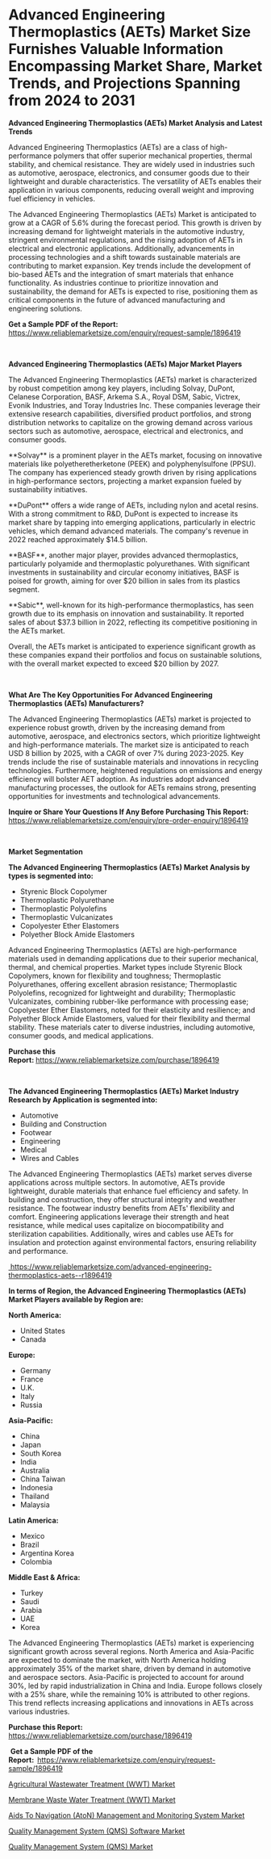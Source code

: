 <p><h1>Advanced Engineering Thermoplastics (AETs) Market Size Furnishes Valuable Information Encompassing Market Share, Market Trends, and Projections Spanning from 2024 to 2031</h1></p><p><strong>Advanced Engineering Thermoplastics (AETs) Market Analysis and Latest Trends</strong></p>
<p><p>Advanced Engineering Thermoplastics (AETs) are a class of high-performance polymers that offer superior mechanical properties, thermal stability, and chemical resistance. They are widely used in industries such as automotive, aerospace, electronics, and consumer goods due to their lightweight and durable characteristics. The versatility of AETs enables their application in various components, reducing overall weight and improving fuel efficiency in vehicles.</p><p>The Advanced Engineering Thermoplastics (AETs) Market is anticipated to grow at a CAGR of 5.6% during the forecast period. This growth is driven by increasing demand for lightweight materials in the automotive industry, stringent environmental regulations, and the rising adoption of AETs in electrical and electronic applications. Additionally, advancements in processing technologies and a shift towards sustainable materials are contributing to market expansion. Key trends include the development of bio-based AETs and the integration of smart materials that enhance functionality. As industries continue to prioritize innovation and sustainability, the demand for AETs is expected to rise, positioning them as critical components in the future of advanced manufacturing and engineering solutions.</p></p>
<p><strong>Get a Sample PDF of the Report:&nbsp;</strong> <a href="https://www.reliablemarketsize.com/enquiry/request-sample/1896419?utm_campaign=1727&utm_medium=2&utm_source=Github&utm_content=ia&utm_term=24102024&utm_id=advanced-engineering-thermoplastics-aets">https://www.reliablemarketsize.com/enquiry/request-sample/1896419</a></p>
<p>&nbsp;</p>
<p><strong>Advanced Engineering Thermoplastics (AETs) Major Market Players</strong></p>
<p><p>The Advanced Engineering Thermoplastics (AETs) market is characterized by robust competition among key players, including Solvay, DuPont, Celanese Corporation, BASF, Arkema S.A., Royal DSM, Sabic, Victrex, Evonik Industries, and Toray Industries Inc. These companies leverage their extensive research capabilities, diversified product portfolios, and strong distribution networks to capitalize on the growing demand across various sectors such as automotive, aerospace, electrical and electronics, and consumer goods.</p><p>**Solvay** is a prominent player in the AETs market, focusing on innovative materials like polyetheretherketone (PEEK) and polyphenylsulfone (PPSU). The company has experienced steady growth driven by rising applications in high-performance sectors, projecting a market expansion fueled by sustainability initiatives.</p><p>**DuPont** offers a wide range of AETs, including nylon and acetal resins. With a strong commitment to R&D, DuPont is expected to increase its market share by tapping into emerging applications, particularly in electric vehicles, which demand advanced materials. The company's revenue in 2022 reached approximately $14.5 billion.</p><p>**BASF**, another major player, provides advanced thermoplastics, particularly polyamide and thermoplastic polyurethanes. With significant investments in sustainability and circular economy initiatives, BASF is poised for growth, aiming for over $20 billion in sales from its plastics segment.</p><p>**Sabic**, well-known for its high-performance thermoplastics, has seen growth due to its emphasis on innovation and sustainability. It reported sales of about $37.3 billion in 2022, reflecting its competitive positioning in the AETs market.</p><p>Overall, the AETs market is anticipated to experience significant growth as these companies expand their portfolios and focus on sustainable solutions, with the overall market expected to exceed $20 billion by 2027.</p></p>
<p>&nbsp;</p>
<p><strong>What Are The Key Opportunities For Advanced Engineering Thermoplastics (AETs) Manufacturers?</strong></p>
<p><p>The Advanced Engineering Thermoplastics (AETs) market is projected to experience robust growth, driven by the increasing demand from automotive, aerospace, and electronics sectors, which prioritize lightweight and high-performance materials. The market size is anticipated to reach USD 8 billion by 2025, with a CAGR of over 7% during 2023-2025. Key trends include the rise of sustainable materials and innovations in recycling technologies. Furthermore, heightened regulations on emissions and energy efficiency will bolster AET adoption. As industries adopt advanced manufacturing processes, the outlook for AETs remains strong, presenting opportunities for investments and technological advancements.</p></p>
<p><strong>Inquire or Share Your Questions If Any Before Purchasing This Report:</strong> <a href="https://www.reliablemarketsize.com/enquiry/pre-order-enquiry/1896419?utm_campaign=1727&utm_medium=2&utm_source=Github&utm_content=ia&utm_term=24102024&utm_id=advanced-engineering-thermoplastics-aets">https://www.reliablemarketsize.com/enquiry/pre-order-enquiry/1896419</a></p>
<p>&nbsp;</p>
<p><strong>Market Segmentation</strong></p>
<p><strong>The Advanced Engineering Thermoplastics (AETs) Market Analysis by types is segmented into:</strong></p>
<p><ul><li>Styrenic Block Copolymer</li><li>Thermoplastic Polyurethane</li><li>Thermoplastic Polyolefins</li><li>Thermoplastic Vulcanizates</li><li>Copolyester Ether Elastomers</li><li>Polyether Block Amide Elastomers</li></ul></p>
<p><p>Advanced Engineering Thermoplastics (AETs) are high-performance materials used in demanding applications due to their superior mechanical, thermal, and chemical properties. Market types include Styrenic Block Copolymers, known for flexibility and toughness; Thermoplastic Polyurethanes, offering excellent abrasion resistance; Thermoplastic Polyolefins, recognized for lightweight and durability; Thermoplastic Vulcanizates, combining rubber-like performance with processing ease; Copolyester Ether Elastomers, noted for their elasticity and resilience; and Polyether Block Amide Elastomers, valued for their flexibility and thermal stability. These materials cater to diverse industries, including automotive, consumer goods, and medical applications.</p></p>
<p><strong>Purchase this Report:&nbsp;</strong><a href="https://www.reliablemarketsize.com/purchase/1896419?utm_campaign=1727&utm_medium=2&utm_source=Github&utm_content=ia&utm_term=24102024&utm_id=advanced-engineering-thermoplastics-aets">https://www.reliablemarketsize.com/purchase/1896419</a></p>
<p>&nbsp;</p>
<p><strong>The Advanced Engineering Thermoplastics (AETs) Market Industry Research by Application is segmented into:</strong></p>
<p><ul><li>Automotive</li><li>Building and Construction</li><li>Footwear</li><li>Engineering</li><li>Medical</li><li>Wires and Cables</li></ul></p>
<p><p>The Advanced Engineering Thermoplastics (AETs) market serves diverse applications across multiple sectors. In automotive, AETs provide lightweight, durable materials that enhance fuel efficiency and safety. In building and construction, they offer structural integrity and weather resistance. The footwear industry benefits from AETs' flexibility and comfort. Engineering applications leverage their strength and heat resistance, while medical uses capitalize on biocompatibility and sterilization capabilities. Additionally, wires and cables use AETs for insulation and protection against environmental factors, ensuring reliability and performance.</p></p>
<p><a href="https://www.reliablemarketsize.com/advanced-engineering-thermoplastics-aets--r1896419?utm_campaign=1727&utm_medium=2&utm_source=Github&utm_content=ia&utm_term=24102024&utm_id=advanced-engineering-thermoplastics-aets">&nbsp;https://www.reliablemarketsize.com/advanced-engineering-thermoplastics-aets--r1896419</a></p>
<p><strong>In terms of Region, the Advanced Engineering Thermoplastics (AETs) Market Players available by Region are:</strong></p>
<p>
    <p> <strong> North America: </strong>
        <ul>
            <li>United States</li>
            <li>Canada</li>
        </ul>
        </p> 
    <p> <strong> Europe: </strong>
        <ul>
            <li>Germany</li>
            <li>France</li>
            <li>U.K.</li>
            <li>Italy</li>
            <li>Russia</li>
        </ul>
        </p> 
    <p> <strong> Asia-Pacific: </strong>
        <ul>
            <li>China</li>
            <li>Japan</li>
            <li>South Korea</li>
            <li>India</li>
            <li>Australia</li>
            <li>China Taiwan</li>
            <li>Indonesia</li>
            <li>Thailand</li>
            <li>Malaysia</li>
        </ul>
        </p> 
    <p> <strong> Latin America: </strong>
        <ul>
            <li>Mexico</li>
            <li>Brazil</li>
            <li>Argentina Korea</li>
            <li>Colombia</li>
        </ul>
        </p> 
    <p> <strong> Middle East & Africa: </strong>
        <ul>
            <li>Turkey</li>
            <li>Saudi</li>
            <li>Arabia</li>
            <li>UAE</li>
            <li>Korea</li>
        </ul>
    </p>
    </p>
<p><p>The Advanced Engineering Thermoplastics (AETs) market is experiencing significant growth across several regions. North America and Asia-Pacific are expected to dominate the market, with North America holding approximately 35% of the market share, driven by demand in automotive and aerospace sectors. Asia-Pacific is projected to account for around 30%, led by rapid industrialization in China and India. Europe follows closely with a 25% share, while the remaining 10% is attributed to other regions. This trend reflects increasing applications and innovations in AETs across various industries.</p></p>
<p><strong>Purchase this Report: </strong><a href="https://www.reliablemarketsize.com/purchase/1896419?utm_campaign=1727&utm_medium=2&utm_source=Github&utm_content=ia&utm_term=24102024&utm_id=advanced-engineering-thermoplastics-aets">https://www.reliablemarketsize.com/purchase/1896419</a></p>
<p>&nbsp;<strong>Get a Sample PDF of the Report:&nbsp;&nbsp;</strong><a href="https://www.reliablemarketsize.com/enquiry/request-sample/1896419?utm_campaign=1727&utm_medium=2&utm_source=Github&utm_content=ia&utm_term=24102024&utm_id=advanced-engineering-thermoplastics-aets">https://www.reliablemarketsize.com/enquiry/request-sample/1896419</a></p>
<p><strong></strong></p>
<p><p><a href="https://www.linkedin.com/pulse/agricultural-wastewater-treatment-wwt-market-industry-t3fce?utm_campaign=1727&utm_medium=2&utm_source=Github&utm_content=ia&utm_term=24102024&utm_id=advanced-engineering-thermoplastics-aets">Agricultural Wastewater Treatment (WWT) Market</a></p><p><a href="https://www.linkedin.com/pulse/membrane-waste-water-treatment-wwt-market-segmentation-applications-xlpke?utm_campaign=1727&utm_medium=2&utm_source=Github&utm_content=ia&utm_term=24102024&utm_id=advanced-engineering-thermoplastics-aets">Membrane Waste Water Treatment (WWT) Market</a></p><p><a href="https://www.linkedin.com/pulse/pioneering-growth-analyzing-global-aids-navigation-aton-management-a2b6e?utm_campaign=1727&utm_medium=2&utm_source=Github&utm_content=ia&utm_term=24102024&utm_id=advanced-engineering-thermoplastics-aets">Aids To Navigation (AtoN) Management and Monitoring System Market</a></p><p><a href="https://www.linkedin.com/pulse/surfing-quality-management-system-qms-software-wave-riding-ppipe?utm_campaign=1727&utm_medium=2&utm_source=Github&utm_content=ia&utm_term=24102024&utm_id=advanced-engineering-thermoplastics-aets">Quality Management System (QMS) Software Market</a></p><p><a href="https://www.linkedin.com/pulse/quality-management-system-qms-market-report-product-type-oosze?utm_campaign=1727&utm_medium=2&utm_source=Github&utm_content=ia&utm_term=24102024&utm_id=advanced-engineering-thermoplastics-aets">Quality Management System (QMS) Market</a></p></p>